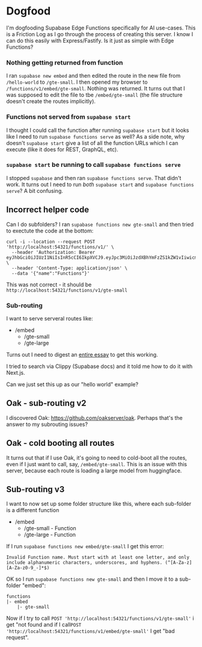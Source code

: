 # Dogfood

I'm dogfooding Supabase Edge Functions specifically for AI use-cases. This is a Friction Log as I go through the process of creating this server. I know I can do this easily with Express/Fastify. Is it just as simple with Edge Functions?

### Nothing getting returned from function

I ran `supabase new embed` and then edited the route in the new file from `/hello-world` to `/gte-small`. I then opened my browser to `/functions/v1/embed/gte-small`. Nothing was returned. It turns out that I was supposed to edit the file to tbe `/embed/gte-small` (the file structure doesn't create the routes implicitly).


### Functions not served from `supabase start`

I thought I could call the function after running `supabase start` but it looks like I need to run `supabase functions serve` as well? As a side note, why doesn't `supabase start` give a list of all the function URLs which I can execute (like it does for REST, GraphQL, etc).


### `supabase start` be running to call `supabase functions serve`

I stopped `supabase` and then ran  `supabase functions serve`. That didn't work. It turns out I need to run _both_  `supabase start` and `supabase functions serve`? A bit confusing.


## Incorrect helper code

Can I do subfolders? I ran `supabase functions new gte-small` and then tried to exectute the code at the bottom:

```
curl -i --location --request POST 'http://localhost:54321/functions/v1/' \
  --header 'Authorization: Bearer eyJhbGciOiJIUzI1NiIsInR5cCI6IkpXVCJ9.eyJpc3MiOiJzdXBhYmFzZS1kZW1vIiwicm9sZSI6ImFub24iLCJleHAiOjE5ODM4MTI5OTZ9.CRXP1A7WOeoJeXxjNni43kdQwgnWNReilDMblYTn_I0' \
  --header 'Content-Type: application/json' \
  --data '{"name":"Functions"}'
```

This was not correct - it should be `http://localhost:54321/functions/v1/gte-small`

### Sub-routing

I want to serve serveral routes like:

- /embed
  - /gte-small
  - /gte-large

Turns out I need to digest an [entire essay](https://stackoverflow.com/questions/73171658/differents-routes-on-an-http-handler-with-deno) to get this working. 

I tried to search via Clippy (Supabase docs) and it told me how to do it with Next.js. 

Can we just set this up as our "hello world" example? 

## Oak - sub-routing v2

I discovered Oak: https://github.com/oakserver/oak. Perhaps that's the answer to my subrouting issues?

## Oak - cold booting all routes

It turns out that if I use Oak, it's going to need to cold-boot all the routes, even if I just want to call, say, `/embed/gte-small`. This is an issue with this server, because each route is loading a large model from huggingface.

## Sub-routing v3

I want to now set up some folder structure like this, where each sub-folder is a different function

- /embed
  - /gte-small - Function
  - /gte-large - Function

If I run `supabase functions new embed/gte-small` I get this error:

`Invalid Function name. Must start with at least one letter, and only include alphanumeric characters, underscores, and hyphens. (^[A-Za-z][A-Za-z0-9_-]*$)`

OK so I run `supabase functions new gte-small` and then I move it to a sub-folder "embed": 

```
functions
|- embed
    |- gte-small
```

Now if I try to call `POST 'http://localhost:54321/functions/v1/gte-small'` i get "not found and if I call`POST 'http://localhost:54321/functions/v1/embed/gte-small'` I get "bad request".
